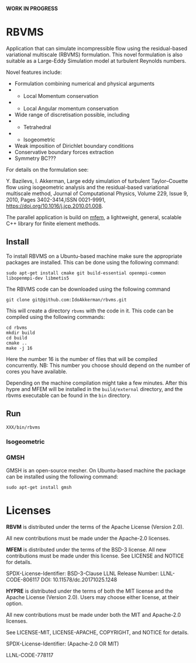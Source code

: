 
**WORK IN PROGRESS**

# RBVMS

Application that can simulate incompressible flow
using the residual-based variational multiscale (RBVMS) formulation.
This novel formulation is also suitable as a Large-Eddy Simulation model at turbulent Reynolds numbers.

Novel features include:
* Formulation combining numerical and physical arguments
* * Local Momentum conservation
* * Local Angular momentum conservation
* Wide range of discretisation possible, including
* * Tetrahedral
* * Isogeometric
* Weak imposition of Dirichlet boundary conditions
* Conservative boundary forces extraction
* Symmetry BC???

For details on the formulation see:

Y. Bazilevs, I. Akkerman,
Large eddy simulation of turbulent Taylor–Couette flow using isogeometric analysis and the residual-based variational multiscale method,
Journal of Computational Physics,
Volume 229, Issue 9, 2010, Pages 3402-3414,ISSN 0021-9991,
https://doi.org/10.1016/j.jcp.2010.01.008.

The parallel application is build on [mfem](https://github.com/mfem/mfem), a
lightweight, general, scalable C++ library for finite element methods.

## Install

To install RBVMS on a Ubuntu-based machine make sure the appropriate packages are installed.
This can be done using the following command:

```
sudo apt-get install cmake git build-essential openmpi-common libopenmpi-dev libmetis5
```

The RBVMS code can be downloaded using the following command

```
git clone git@github.com:IdoAkkerman/rbvms.git
```

This will create a directory `rbvms` with the code in it. This code can be compiled using the following commands:

```
cd rbvms
mkdir build
cd build
cmake ..
make -j 16
```

Here the number 16 is the number of files that will be compiled concurrently.
NB: This number you choose should depend on the number of cores you have available.

Depending on the machine compilation might take a few minutes.
After this hypre and MFEM will be installed in the `build/external` directory, and
the rbvms executable can be found in the `bin` directory.


## Run

```
XXX/bin/rbvms
```

### Isogeometric




### GMSH

GMSH is an open-source mesher. On Ubuntu-based machine the package can be installed
using the following command:

```
sudo apt-get install gmsh
```

# Licenses

**RBVM** is distributed under the terms of the Apache License (Version 2.0). 

All new contributions must be made under the Apache-2.0 licenses.

**MFEM** is distributed under the terms of the BSD-3 license. All new contributions 
must be made under this license. See LICENSE and NOTICE for details.

SPDX-License-Identifier: BSD-3-Clause
LLNL Release Number: LLNL-CODE-806117
DOI: 10.11578/dc.20171025.1248

**HYPRE** is distributed under the terms of both the MIT license and the Apache License (Version 2.0). 
Users may choose either license, at their option.

All new contributions must be made under both the MIT and Apache-2.0 licenses.

See LICENSE-MIT, LICENSE-APACHE, COPYRIGHT, and NOTICE for details.

SPDX-License-Identifier: (Apache-2.0 OR MIT)

LLNL-CODE-778117

